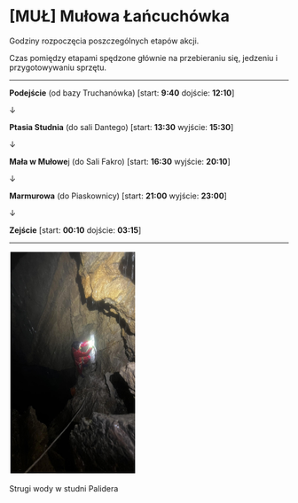 # [MUŁ] Mułowa Łańcuchówka

Godziny rozpoczęcia posz*c*zególnych etapów akcji.

Czas pomiędzy etapami spędzone głównie na przebieraniu się, jedzeniu i przygotowywaniu sprzętu.

---

**Podejście** (od bazy Truchanówka) [start: **9:40** dojście: **12:10**]

&darr;

**Ptasia Studnia** (do sali Dantego)  [start: **13:30** wyjście: **15:30**]

&darr;

**Mała w Mułowe**j (do Sali Fakro) [start: **16:30** wyjście: **20:10**]

&darr;

**Marmurowa** (do Piaskownicy) [start: **21:00** wyjście: **23:00**]

&darr;

**Zejście** [start: **00:10** dojście: **03:15**]

---

<img style='border:2px solid #FFFFFF' src="mul-1.png" alt="mul1" height="400"/>

Strugi wody w studni Palidera
